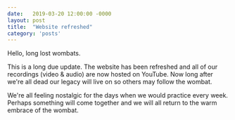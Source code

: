 ```yaml
---
date:   2019-03-20 12:00:00 -0000
layout: post
title:  "Website refreshed"
category: 'posts'
---
```

Hello, long lost wombats.

This is a long due update. The website has been refreshed and all of our recordings (video & audio) are now hosted on YouTube. Now long after we're all dead our legacy will live on so others may follow the wombat.

We're all feeling nostalgic for the days when we would practice every week. Perhaps something will come together and we will all return to the warm embrace of the wombat.
